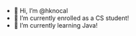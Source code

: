 - 👋 Hi, I’m @hknocal
- 👀 I’m currently enrolled as a CS student!
- 🌱 I’m currently learning Java!

<!---
hknocal/hknocal is a ✨ special ✨ repository because its `README.md` (this file) appears on your GitHub profile.
You can click the Preview link to take a look at your changes.
--->
